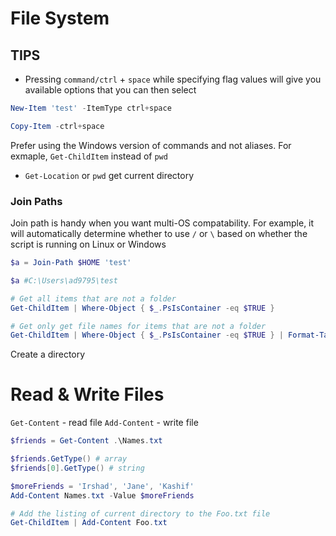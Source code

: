 # File System

## TIPS
- Pressing `command/ctrl` + `space` while specifying flag values will give you available options that you can then select

```ps1
New-Item 'test' -ItemType ctrl+space

Copy-Item -ctrl+space
```


Prefer using the Windows version of commands and not aliases. For exmaple, `Get-ChildItem` instead of `pwd`

- `Get-Location` or `pwd` get current directory



### Join Paths
Join path is handy when you want multi-OS compatability. For example, it will automatically determine whether to use `/` or `\` based on whether the script is running on Linux or Windows

```ps1
$a = Join-Path $HOME 'test'

$a #C:\Users\ad9795\test
```


```ps1
# Get all items that are not a folder
Get-ChildItem | Where-Object { $_.PsIsContainer -eq $TRUE }

# Get only get file names for items that are not a folder
Get-ChildItem | Where-Object { $_.PsIsContainer -eq $TRUE } | Format-Table Name
```

Create a directory


# Read & Write Files

`Get-Content` - read file
`Add-Content` - write file

```ps1
$friends = Get-Content .\Names.txt

$friends.GetType() # array
$friends[0].GetType() # string

$moreFriends = 'Irshad', 'Jane', 'Kashif'
Add-Content Names.txt -Value $moreFriends
```

```ps1
# Add the listing of current directory to the Foo.txt file
Get-ChildItem | Add-Content Foo.txt
```